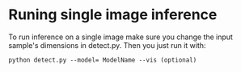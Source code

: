 # Runing single image inference

To run inference on a single image make sure you change the input sample's dimensions in detect.py. Then you just run it with:

```python detect.py --model= ModelName --vis (optional)```
